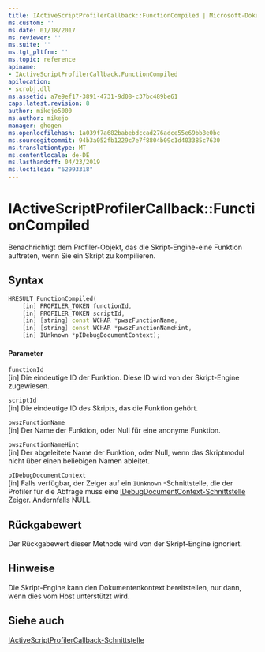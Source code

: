 ```yaml
---
title: IActiveScriptProfilerCallback::FunctionCompiled | Microsoft-Dokumentation
ms.custom: ''
ms.date: 01/18/2017
ms.reviewer: ''
ms.suite: ''
ms.tgt_pltfrm: ''
ms.topic: reference
apiname:
- IActiveScriptProfilerCallback.FunctionCompiled
apilocation:
- scrobj.dll
ms.assetid: a7e9ef17-3891-4731-9d08-c37bc489be61
caps.latest.revision: 8
author: mikejo5000
ms.author: mikejo
manager: ghogen
ms.openlocfilehash: 1a039f7a682babebdccad276adce55e69bb8e0bc
ms.sourcegitcommit: 94b3a052fb1229c7e7f8804b09c1d403385c7630
ms.translationtype: MT
ms.contentlocale: de-DE
ms.lasthandoff: 04/23/2019
ms.locfileid: "62993318"
---
```

# <a name="iactivescriptprofilercallbackfunctioncompiled"></a>IActiveScriptProfilerCallback::FunctionCompiled
Benachrichtigt dem Profiler-Objekt, das die Skript-Engine-eine Funktion auftreten, wenn Sie ein Skript zu kompilieren.  
  
## <a name="syntax"></a>Syntax  
  
```cpp
HRESULT FunctionCompiled(  
    [in] PROFILER_TOKEN functionId,  
    [in] PROFILER_TOKEN scriptId,  
    [in] [string] const WCHAR *pwszFunctionName,  
    [in] [string] const WCHAR *pwszFunctionNameHint,  
    [in] IUnknown *pIDebugDocumentContext);  
```  
  
#### <a name="parameters"></a>Parameter  
 `functionId`  
 [in] Die eindeutige ID der Funktion. Diese ID wird von der Skript-Engine zugewiesen.  
  
 `scriptId`  
 [in] Die eindeutige ID des Skripts, das die Funktion gehört.  
  
 `pwszFunctionName`  
 [in] Der Name der Funktion, oder Null für eine anonyme Funktion.  
  
 `pwszFunctionNameHint`  
 [in] Der abgeleitete Name der Funktion, oder Null, wenn das Skriptmodul nicht über einen beliebigen Namen ableitet.  
  
 `pIDebugDocumentContext`  
 [in] Falls verfügbar, der Zeiger auf ein `IUnknown` -Schnittstelle, die der Profiler für die Abfrage muss eine [IDebugDocumentContext-Schnittstelle](../../winscript/reference/idebugdocumentcontext-interface.md) Zeiger. Andernfalls NULL.  
  
## <a name="return-value"></a>Rückgabewert  
 Der Rückgabewert dieser Methode wird von der Skript-Engine ignoriert.  
  
## <a name="remarks"></a>Hinweise  
 Die Skript-Engine kann den Dokumentenkontext bereitstellen, nur dann, wenn dies vom Host unterstützt wird.  
  
## <a name="see-also"></a>Siehe auch  
 [IActiveScriptProfilerCallback-Schnittstelle](../../winscript/reference/iactivescriptprofilercallback-interface.md)